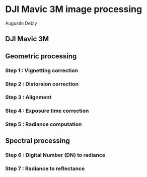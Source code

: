 # DJI Mavic 3M image processing
Augustin Debly

## DJI Mavic 3M

## Geometric processing
### Step 1 : Vignetting correction

### Step 2 : Distorsion correction

### Step 3 : Alignment

### Step 4 : Exposure time correction

### Step 5 : Radiance computation

## Spectral processing

### Step 6 : Digital Number (DN) to radiance

### Step 7 : Radiance to reflectance
